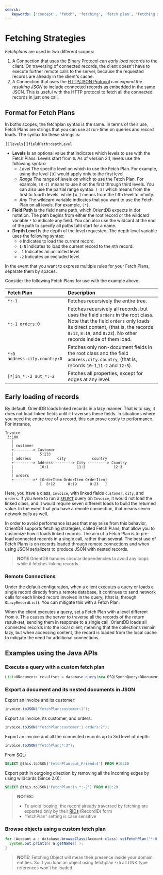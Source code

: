 ```yaml
---
search:
   keywords: ['concept', 'fetch', 'fetching', 'fetch plan', 'fetching strategy', 'fetching strategies']
---
```


<!-- proofread 2015-11-26 SAM -->
# Fetching Strategies

*Fetchplans* are used in two different scopes:

1. A Connection that uses the [Binary Protocol](Network-Binary-Protocol.md) can *early load* records to the client. On traversing of connected records, the client doesn't have to execute further remote calls to the server, because the requested records are already in the client's cache.
1. A Connection that uses the [HTTP/JSON Protocol](OrientDB-REST.md) can *expand the resulting JSON* to include connected records as embedded in the same JSON. This is useful with the HTTP protocol to fetch all the connected records in just one call.

## Format for Fetch Plans

In boths scopes, the fetchplan syntax is the same.  In terms of their use, Fetch Plans are strings that you can use at run-time on queries and record loads.  The syntax for these strings is:

<pre>
[[<code class="replaceable">levels</code>]]<code class="replaceable">fieldPath</code>:<code class="replaceable">depthLevel</code>
</pre>

- **Levels** Is an optional value that indicates which levels to use with the Fetch Plans.  Levels start from `0`.  As of version 2.1, levels use the following syntax:
   - *Level* The specific level on which to use the Fetch Plan.  For example, using the level `[0]` would apply only to the first level.
   - *Range* The range of levels on which to use the Fetch Plan.  For example, `[0-2]` means to use it on the first through third levels.  You can also use the partial range syntax: `[-3]` which means from the first to fourth levels, while `[4-]` means from the fifth level to infinity.
   - *Any* The wildcard variable indicates that you want to use the Fetch Plan on all levels.  For example, `[*]`.
- **Field Path** Is the field name path, which OrientDB expects in dot notation.  The path begins from either the root record or the wildcard variable `*` to indicate any field.  You can also use the wildcard at the end of the path to specify all paths taht start for a name.
- **Depth Level** Is the depth of the level requested.  The depth level variable uses the following syntax:
   - `0` Indicates to load the current record.
   - `1-N` Indicates to load the current record to the *n*th record.
   - `-1` Indicates an unlimited level.
   - `-2` Indicates an excluded level.

In the event that you want to express multiple rules for your Fetch Plans, separate them by spaces.  

Consider the following Fetch Plans for use with the example above:

| Fetch Plan | Description |
|:---------|:---|
|`*:-1` | Fetches recursively the entire tree. |
|`*:-1 orders:0` | Fetches recursively all records, but uses the field `orders` in the root class.  Note that the field `orders` only loads its direct content, (that is, the records `8:12`, `8:19`, and `8:23`).  No other records inside of them load. |
|`*:0 address.city.country:0` | Fetches only non-document fields in the root class and the field `address.city.country`, (that is, records `10:1`,`11:2` and `12:3`).|
|`[*]in_*:-2 out_*:-2`| Fetches all properties, except for edges at any level.|


## Early loading of records

By default, OrientDB loads linked records in a lazy manner.  That is to say, it does not load linked fields until it traverses these fields.  In situations where you need the entire tree of a record, this can prove costly to performance.  For instance,

```
Invoice
 3:100
   |
   | customer
   +---------> Customer
   |            5:233
   | address            city            country
   +---------> Address---------> City ---------> Country
   |            10:1             11:2             12:3
   |
   | orders
   +--------->* [OrderItem OrderItem OrderItem]
                [  8:12      8:19      8:23   ]
```

Here, you have a class, `Invoice`, with linked fields `customer`, `city`, and `orders`.  If you were to run a [`SELECT`](SQL-Query.md) query on `Invoice`, it would not load the linked class, and it would require seven different loads to build the returned value.  In the event that you have a remote connection, that means seven network calls as well.

In order to avoid performance issues that may arise from this behavior, OrientDB supports fetching strategies, called Fetch Plans, that allow you to customize how it loads linked records.  The aim of a Fetch Plan is to pre-load connected records in a single call, rather than several.  The best use of Fetch Plans is on records loaded through remote connections and when using JSON serializers to produce JSON with nested records.

>**NOTE** OrientDB handles circular dependencies to avoid any loops while it fetches linking records.

### Remote Connections

Under the default configuration, when a client executes a query or loads a single record directly from a remote database, it continues to send network calls for each linked record involved in the query, (that is, through `OLazyRecordList`).  You can mitigate this with a Fetch Plan.

When the client executes a query, set a Fetch Plan with a level different from `0`.  This causes the server to traverse all the records of the return result-set, sending them in response to a single call.  OrientDB loads all connected records into the local client, meaning that the collections remain lazy, but when accessing content, the record is loaded from the local cache to mitigate the need for additional connections.

## Examples using the Java APIs

### Execute a query with a custom fetch plan

```java
List<ODocument> resultset = database.query(new OSQLSynchQuery<ODocument>("select * from Profile").setFetchPlan("*:-1"));
```

### Export a document and its nested documents in JSON

Export an invoice and its customer:

```java
invoice.toJSON("fetchPlan:customer:1");
```

Export an invoice, its customer, and orders:

```java
invoice.toJSON("fetchPlan:customer:1 orders:2");
```

Export an invoice and all the connected records up to 3rd level of depth:

```java
invoice.toJSON("fetchPlan:*:3");
```

From SQL:

```sql
SELECT @this.toJSON('fetchPlan:out_Friend:4') FROM #10:20
```

Export path in outgoing direction by removing all the incoming edges by using wildcards (Since 2.0):
```sql
SELECT @this.toJSON('fetchPlan:in_*:-2') FROM #10:20
```

>**NOTES:**:
>- To avoid looping, the record already traversed by fetching are exported only by their [RIDs](Concepts.md#record-id) (RecordID) form
>- "fetchPlan" setting is case sensitive


### Browse objects using a custom fetch plan

```java
for (Account a : database.browseClass(Account.class).setFetchPlan("*:0 addresses:-1")) {
  System.out.println( a.getName() );
}
```

>**NOTE:** Fetching Object will mean their presence inside your domain entities. So if you load an object using fetchplan `*:0` all LINK type references won't be loaded.
